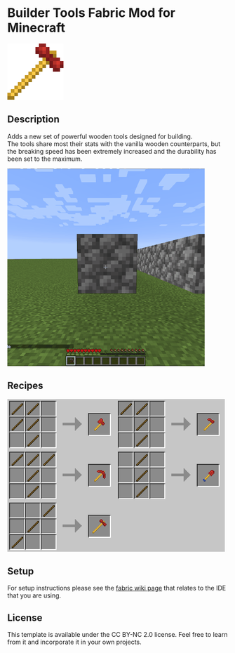 # Builder Tools Fabric Mod for Minecraft

![](src/main/resources/assets/buildertools/icon.png)

## Description

Adds a new set of powerful wooden tools designed for building.  
The tools share most their stats with the vanilla wooden counterparts, but the breaking speed has been extremely increased and the durability has been set to the maximum.

![preview.gif](readme/preview.gif)

## Recipes

![recipes.png](readme/recipes.png)

## Setup

For setup instructions please see the [fabric wiki page](https://fabricmc.net/wiki/tutorial:setup) that relates to the IDE that you are using.

## License

This template is available under the CC BY-NC 2.0 license. Feel free to learn from it and incorporate it in your own projects.